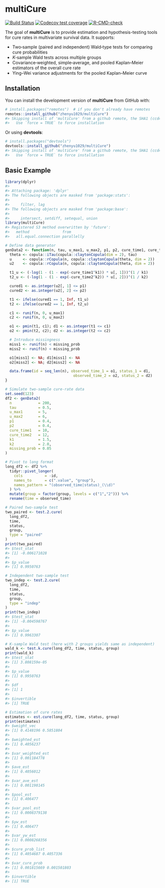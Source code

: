 
<!-- README.md is generated from README.Rmd. Please edit that file -->

# multiCure

[![Build
Status](https://github.com/zhenyu1029/multiCure/workflows/R-CMD-check/badge.svg)](https://github.com/zhenyu1029/multiCure/actions)
[![Codecov test
coverage](https://codecov.io/gh/zhenyu1029/multiCure/branch/main/graph/badge.svg)](https://codecov.io/gh/zhenyu1029/multiCure?branch=main)
[![R-CMD-check](https://github.com/zhenyu1029/multiCure/actions/workflows/R-CMD-check.yaml/badge.svg)](https://github.com/zhenyu1029/multiCure/actions/workflows/R-CMD-check.yaml)

The goal of **multiCure** is to provide estimation and
hypothesis-testing tools for cure rates in multivariate survival data.
It supports:

- Two‐sample (paired and independent) Wald‐type tests for comparing cure
  probabilities  
- $K$‐sample Wald tests across multiple groups  
- Covariance‐weighted, simple‐average, and pooled Kaplan–Meier
  estimators of the overall cure rate  
- Ying–Wei variance adjustments for the pooled Kaplan–Meier curve

## Installation

You can install the development version of **multiCure** from GitHub
with:

``` r
# install.packages("remotes")  # if you don't already have remotes
remotes::install_github("zhenyu1029/multiCure")
#> Skipping install of 'multiCure' from a github remote, the SHA1 (ccd416ae) has not changed since last install.
#>   Use `force = TRUE` to force installation
```

Or using **devtools**:

``` r
# install.packages("devtools")
devtools::install_github("zhenyu1029/multiCure")
#> Skipping install of 'multiCure' from a github remote, the SHA1 (ccd416ae) has not changed since last install.
#>   Use `force = TRUE` to force installation
```

## Basic Example

``` r
library(dplyr)
#> 
#> Attaching package: 'dplyr'
#> The following objects are masked from 'package:stats':
#> 
#>     filter, lag
#> The following objects are masked from 'package:base':
#> 
#>     intersect, setdiff, setequal, union
library(multiCure)
#> Registered S3 method overwritten by 'future':
#>   method               from      
#>   all.equal.connection parallelly

# Define data generator
genData2 <- function(n, tau, u_max1, u_max2, p1, p2, cure_time1, cure_time2, k1, k2, missing_prob = 0.1) {
  theta <- copula::iTau(copula::claytonCopula(dim = 2), tau)
  u     <- copula::rCopula(n, copula::claytonCopula(theta, dim = 2))
  u2    <- copula::rCopula(n, copula::claytonCopula(theta, dim = 2))

  t1_u <- (-log(1 - (1 - exp(-cure_time1^k1)) * u[, 1]))^(1 / k1)
  t2_u <- (-log(1 - (1 - exp(-cure_time2^k2)) * u[, 2]))^(1 / k2)

  cured1 <- as.integer(u2[, 1] <= p1)
  cured2 <- as.integer(u2[, 2] <= p2)

  t1 <- ifelse(cured1 == 1, Inf, t1_u)
  t2 <- ifelse(cured2 == 1, Inf, t2_u)

  c1 <- runif(n, 0, u_max1)
  c2 <- runif(n, 0, u_max2)

  o1 <- pmin(t1, c1); d1 <- as.integer(t1 <= c1)
  o2 <- pmin(t2, c2); d2 <- as.integer(t2 <= c2)

  # Introduce missingness
  miss1 <- runif(n) < missing_prob
  miss2 <- runif(n) < missing_prob

  o1[miss1] <- NA; d1[miss1] <- NA
  o2[miss2] <- NA; d2[miss2] <- NA

  data.frame(id = seq_len(n), observed_time_1 = o1, status_1 = d1,
                               observed_time_2 = o2, status_2 = d2)
}

# Simulate two‐sample cure‐rate data
set.seed(123)
df2 <- genData2(
  n            = 200,
  tau          = 0.5,
  u_max1       = 5,
  u_max2       = 6,
  p1           = 0.4,
  p2           = 0.4,
  cure_time1   = 10,
  cure_time2   = 12,
  k1           = 1.5,
  k2           = 2.0,
  missing_prob = 0.05
)

# Pivot to long format
long_df2 <- df2 %>%
  tidyr::pivot_longer(
    cols          = -id,
    names_to      = c(".value", "group"),
    names_pattern = "(observed_time|status)_(\\d)"
  ) %>%
  mutate(group = factor(group, levels = c("1","2"))) %>%
  rename(time = observed_time)

# Paired two‐sample test
two_paired <- test.2.cure(
  long_df2,
  time,
  status,
  group,
  type = "paired"
)
print(two_paired)
#> $test_stat
#> [1] -0.006171028
#> 
#> $p_value
#> [1] 0.9950763

# Independent two‐sample test
two_indep <- test.2.cure(
  long_df2,
  time,
  status,
  group,
  type = "indep"
)
print(two_indep)
#> $test_stat
#> [1] -0.004598767
#> 
#> $p_value
#> [1] 0.9963307

# K‐sample Wald test (here with 2 groups yields same as independent)
wald_k <- test.k.cure(long_df2, time, status, group)
print(wald_k)
#> $test_stat
#> [1] 3.808159e-05
#> 
#> $p_value
#> [1] 0.9950763
#> 
#> $df
#> [1] 1
#> 
#> $invertible
#> [1] TRUE

# Estimation of cure rates
estimates <- est.cure(long_df2, time, status, group)
print(estimates)
#> $weight_vec
#> [1] 0.4148196 0.5851804
#> 
#> $weighted_est
#> [1] 0.4056237
#> 
#> $var_weighted_est
#> [1] 0.001184778
#> 
#> $ave_est
#> [1] 0.4056012
#> 
#> $var_ave_est
#> [1] 0.001198145
#> 
#> $pool_est
#> [1] 0.406477
#> 
#> $var_pool_est
#> [1] 0.0008379138
#> 
#> $yw_est
#> [1] 0.406477
#> 
#> $var_yw_est
#> [1] 0.0008268356
#> 
#> $cure_prob_list
#> [1] 0.4054687 0.4057336
#> 
#> $var_cure_prob
#> [1] 0.001815669 0.001501803
#> 
#> $invertible
#> [1] TRUE
```
